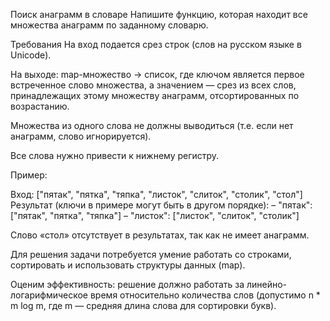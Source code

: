 Поиск анаграмм в словаре
Напишите функцию, которая находит все множества анаграмм по заданному словарю.

Требования
На вход подается срез строк (слов на русском языке в Unicode).

На выходе: map-множество -> список, где ключом является первое встреченное слово множества, а значением — срез из всех слов, принадлежащих этому множеству анаграмм, отсортированных по возрастанию.

Множества из одного слова не должны выводиться (т.е. если нет анаграмм, слово игнорируется).

Все слова нужно привести к нижнему регистру.

Пример:

Вход: ["пятак", "пятка", "тяпка", "листок", "слиток", "столик", "стол"]
Результат (ключи в примере могут быть в другом порядке):
– "пятак": ["пятак", "пятка", "тяпка"]
– "листок": ["листок", "слиток", "столик"]

Слово «стол» отсутствует в результатах, так как не имеет анаграмм.

Для решения задачи потребуется умение работать со строками, сортировать
и использовать структуры данных (map).

Оценим эффективность: решение должно работать за линейно-логарифмическое время относительно количества слов (допустимо n * m log m, где m — средняя длина слова для сортировки букв).